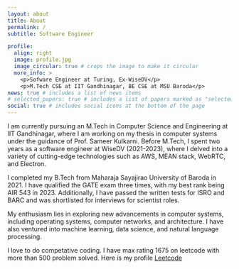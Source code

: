 ```yaml
---
layout: about
title: About
permalink: /
subtitle: Software Engineer 

profile:
  align: right
  image: profile.jpg
  image_circular: true # crops the image to make it circular
  more_info: >
    <p>Sofware Engineer at Turing, Ex-WiseDV</p>
    <p>M.Tech CSE at IIT Gandhinagar, BE CSE at MSU Baroda</p>
news: true # includes a list of news items
# selected_papers: true # includes a list of papers marked as "selected={true}"
social: true # includes social icons at the bottom of the page
---
```


I am currently pursuing an M.Tech in Computer Science and Engineering at IIT Gandhinagar, where I am working on my thesis in computer systems under the guidance of Prof. Sameer Kulkarni. Before M.Tech, I spent two years as a software engineer at WiseDV (2021-2023), where I delved into a variety of cutting-edge technologies such as AWS, MEAN stack, WebRTC, and Electron.

I completed my B.Tech from Maharaja Sayajirao University of Baroda in 2021. I have qualified the GATE exam three times, with my best rank being AIR 543 in 2023. Additionally, I have passed the written tests for ISRO and BARC and was shortlisted for interviews for scientist roles.

My enthusiasm lies in exploring new advancements in computer systems, including operating systems, computer networks, and architecture. I have also ventured into machine learning, data science, and natural language processing.

I love to do competative coding. I have max rating 1675 on leetcode with more than 500 problem solved. Here is my profile [Leetcode](https://leetcode.com/u/chiragmodi2207/)








<!-- Write your biography here. Tell the world about yourself. Link to your favorite [subreddit](http://reddit.com). You can put a picture in, too. The code is already in, just name your picture `prof_pic.jpg` and put it in the `img/` folder.

Put your address / P.O. box / other info right below your picture. You can also disable any of these elements by editing `profile` property of the YAML header of your `_pages/about.md`. Edit `_bibliography/papers.bib` and Jekyll will render your [publications page](/al-folio/publications/) automatically.

Link to your social media connections, too. This theme is set up to use [Font Awesome icons](https://fontawesome.com/) and [Academicons](https://jpswalsh.github.io/academicons/), like the ones below. Add your Facebook, Twitter, LinkedIn, Google Scholar, or just disable all of them. -->
